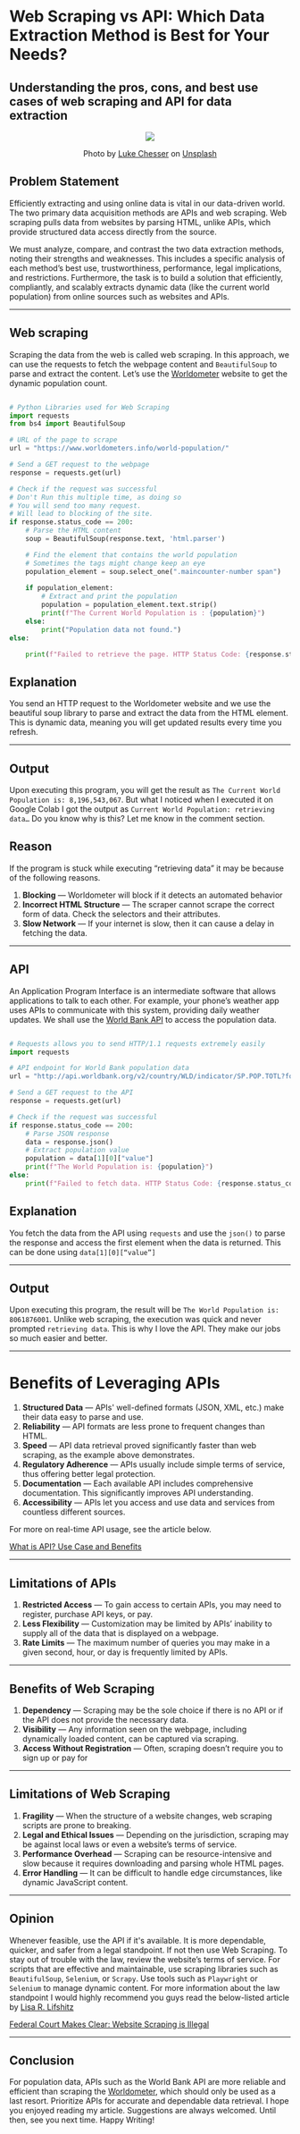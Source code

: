 # Web Scraping vs API: Which Data Extraction Method is Best for Your Needs?
## Understanding the pros, cons, and best use cases of web scraping and API for data extraction

<p align = "center">
  <img src = "https://github.com/Tanu-N-Prabhu/Python/blob/master/Img/luke-chesser-JKUTrJ4vK00-unsplash.jpg">
</p>
<p align = "center">
Photo by <a href="https://unsplash.com/@lukechesser?utm_content=creditCopyText&utm_medium=referral&utm_source=unsplash">Luke Chesser</a> on <a href="https://unsplash.com/photos/graphs-of-performance-analytics-on-a-laptop-screen-JKUTrJ4vK00?utm_content=creditCopyText&utm_medium=referral&utm_source=unsplash">Unsplash</a>
</p>

## Problem Statement
Efficiently extracting and using online data is vital in our data-driven world. The two primary data acquisition methods are APIs and web scraping. Web scraping pulls data from websites by parsing HTML, unlike APIs, which provide structured data access directly from the source.

We must analyze, compare, and contrast the two data extraction methods, noting their strengths and weaknesses. This includes a specific analysis of each method’s best use, trustworthiness, performance, legal implications, and restrictions. Furthermore, the task is to build a solution that efficiently, compliantly, and scalably extracts dynamic data (like the current world population) from online sources such as websites and APIs.

---

## Web scraping
Scraping the data from the web is called web scraping. In this approach, we can use the requests to fetch the webpage content and `BeautifulSoup` to parse and extract the content. Let’s use the [Worldometer](https://www.worldometers.info/world-population/) website to get the dynamic population count.

```Python

# Python Libraries used for Web Scraping
import requests
from bs4 import BeautifulSoup

# URL of the page to scrape
url = "https://www.worldometers.info/world-population/"

# Send a GET request to the webpage
response = requests.get(url)

# Check if the request was successful
# Don't Run this multiple time, as doing so
# You will send too many request. 
# Will lead to blocking of the site.
if response.status_code == 200:
    # Parse the HTML content
    soup = BeautifulSoup(response.text, 'html.parser')

    # Find the element that contains the world population
    # Sometimes the tags might change keep an eye
    population_element = soup.select_one(".maincounter-number span")
    
    if population_element:
        # Extract and print the population
        population = population_element.text.strip()
        print(f"The Current World Population is : {population}")
    else:
        print("Population data not found.")
else:

    print(f"Failed to retrieve the page. HTTP Status Code: {response.status_code}")

```

## Explanation
You send an HTTP request to the Worldometer website and we use the beautiful soup library to parse and extract the data from the HTML element. This is dynamic data, meaning you will get updated results every time you refresh.

---
## Output
Upon executing this program, you will get the result as `The Current World Population is: 8,196,543,067`. But what I noticed when I executed it on Google Colab I got the output as `Current World Population: retrieving data…` Do you know why is this? Let me know in the comment section.

## Reason
If the program is stuck while executing “retrieving data” it may be because of the following reasons.

1. **Blocking** — Worldometer will block if it detects an automated behavior
2. **Incorrect HTML Structure** — The scraper cannot scrape the correct form of data. Check the selectors and their attributes.
3. **Slow Network** — If your internet is slow, then it can cause a delay in fetching the data.

---

## API
An Application Program Interface is an intermediate software that allows applications to talk to each other. For example, your phone’s weather app uses APIs to communicate with this system, providing daily weather updates. We shall use the [World Bank API](https://datahelpdesk.worldbank.org/knowledgebase/articles/889392-about-the-indicators-api) to access the population data.

```Python

# Requests allows you to send HTTP/1.1 requests extremely easily
import requests

# API endpoint for World Bank population data
url = "http://api.worldbank.org/v2/country/WLD/indicator/SP.POP.TOTL?format=json"

# Send a GET request to the API
response = requests.get(url)

# Check if the request was successful
if response.status_code == 200:
    # Parse JSON response
    data = response.json()  
    # Extract population value
    population = data[1][0]["value"]  
    print(f"The World Population is: {population}")
else:
    print(f"Failed to fetch data. HTTP Status Code: {response.status_code}")

```

## Explanation
You fetch the data from the API using `requests` and use the `json()` to parse the response and access the first element when the data is returned. This can be done using `data[1][0][“value”]`

---


## Output
Upon executing this program, the result will be `The World Population is: 8061876001`. Unlike web scraping, the execution was quick and never prompted `retrieving data`. This is why I love the API. They make our jobs so much easier and better.

---

# Benefits of Leveraging APIs

1. **Structured Data** — APIs' well-defined formats (JSON, XML, etc.) make their data easy to parse and use.
2. **Reliability** — API formats are less prone to frequent changes than HTML.
3. **Speed** — API data retrieval proved significantly faster than web scraping, as the example above demonstrates.
4. **Regulatory Adherence** — APIs usually include simple terms of service, thus offering better legal protection.
5. **Documentation** — Each available API includes comprehensive documentation. This significantly improves API understanding.
6. **Accessibility** — APIs let you access and use data and services from countless different sources.

For more on real-time API usage, see the article below.

[What is API? Use Case and Benefits](https://konghq.com/blog/learning-center/what-is-api?source=post_page-----c578464d6083--------------------------------)

---

## Limitations of APIs

1. **Restricted Access** — To gain access to certain APIs, you may need to register, purchase API keys, or pay.
2. **Less Flexibility** — Customization may be limited by APIs’ inability to supply all of the data that is displayed on a webpage.
3. **Rate Limits** — The maximum number of queries you may make in a given second, hour, or day is frequently limited by APIs.

---

## Benefits of Web Scraping

1. **Dependency** — Scraping may be the sole choice if there is no API or if the API does not provide the necessary data.
2. **Visibility** — Any information seen on the webpage, including dynamically loaded content, can be captured via scraping.
3. **Access Without Registration** — Often, scraping doesn’t require you to sign up or pay for

---

## Limitations of Web Scraping

1. **Fragility** — When the structure of a website changes, web scraping scripts are prone to breaking.
2. **Legal and Ethical Issues** — Depending on the jurisdiction, scraping may be against local laws or even a website’s terms of service.
3. **Performance Overhead** — Scraping can be resource-intensive and slow because it requires downloading and parsing whole HTML pages.
4. **Error Handling** — It can be difficult to handle edge circumstances, like dynamic JavaScript content.

---

## Opinion
Whenever feasible, use the API if it's available. It is more dependable, quicker, and safer from a legal standpoint. If not then use Web Scraping. To stay out of trouble with the law, review the website’s terms of service. For scripts that are effective and maintainable, use scraping libraries such as `BeautifulSoup`, `Selenium`, or `Scrapy`. Use tools such as `Playwright` or `Selenium` to manage dynamic content. For more information about the law standpoint I would highly recommend you guys read the below-listed article by [Lisa R. Lifshitz](https://www.canadianlawyermag.com/external-contributors/lisa-r.-lifshitz)

[Federal Court Makes Clear: Website Scraping is Illegal](https://www.canadianlawyermag.com/news/opinion/federal-court-makes-clear-website-scraping-is-illegal/276128?source=post_page-----c578464d6083--------------------------------)

---

## Conclusion
For population data, APIs such as the World Bank API are more reliable and efficient than scraping the [Worldometer](https://www.worldometers.info/world-population/), which should only be used as a last resort. Prioritize APIs for accurate and dependable data retrieval. I hope you enjoyed reading my article. Suggestions are always welcomed. Until then, see you next time. Happy Writing!
